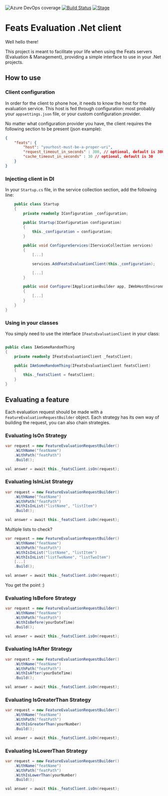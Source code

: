 ![Azure DevOps coverage](https://img.shields.io/azure-devops/coverage/dotnet-feats/feats.client/2)
[![Build Status](https://dev.azure.com/dotnet-feats/feats.client/_apis/build/status/dotnet-feats.feats.client?branchName=refs%2Fpull%2F2%2Fmerge)](https://dev.azure.com/dotnet-feats/feats.client/_build/latest?definitionId=2&branchName=refs%2Fpull%2F2%2Fmerge)
[![Stage](https://img.shields.io/badge/Stage-alpha-blue)]()

# Feats Evaluation .Net client

Well hello there!

This project is meant to facilitate your life when using the Feats servers (Evaluation & Management), 
providing a simple interface to use in your .Net projects.

## How to use

### Client configuration

In order for the client to phone hoe, it needs to know the host for the evaluation service. 
This host is fed through configuration: most probably your `appsettings.json` file, or your custom configuration provider.

No matter what configuration provider you have, the client requires the following section to be present (json example):
```json
{
    "feats": {
        "host": "yourhost-must-be-a-proper-uri",
        "request_timeout_in_seconds" : 300, // optional, default is 300
        "cache_timeout_in_seconds" : 30 // optional, default is 30
    }
}
```

### Injecting client in DI

In your `Startup.cs` file, in the service collection section, add the following line:

```c#   
    public class Startup
    {
        private readonly IConfiguration _configuration;

        public Startup(IConfiguration configuration)
        {
            this._configuration = configuration;
        }

        public void ConfigureServices(IServiceCollection services)
        {
            [...]

            services.AddFeatsEvaluationClient(this._configuration);

            [...]
        }

        public void Configure(IApplicationBuilder app, IWebHostEnvironment env)
        {
            [...]
        }
    }
}

```

### Using in your classes

You simply need to use the interface `IFeatsEvaluationClient` in your class:

```c#

public class IAmSomeRandomThing
{
    private readonly IFeatsEvaluationClient _featsClient;

    public IAmSomeRandomThing(IFeatsEvaluationClient featsClient)
    {
        this._featsClient = featsClient;
    }
}
```

## Evaluating a feature

Each evaluation request should be made with a `FeatureEvaluationRequestBuilder` object.
Each strategy has its own way of building the request, you can also chain strategies.

### Evaluating IsOn Strategy

```c#
var request = new FeatureEvaluationRequestBuilder()
    .WithName("featName")
    .WithPath("featPath")
    .Build();

val answer = await this._featsClient.isOn(request);
```

### Evaluating IsInList Strategy

```c#
var request = new FeatureEvaluationRequestBuilder()
    .WithName("featName")
    .WithPath("featPath")
    .WithIsInList("listName", "listItem")
    .Build();

val answer = await this._featsClient.isOn(request);
```

Multiple lists to check?

```c#
var request = new FeatureEvaluationRequestBuilder()
    .WithName("featName")
    .WithPath("featPath")
    .WithIsInList("listName", "listItem")
    .WithIsInList("listTwoName", "listTwoItem")
    [...]
    .Build();

val answer = await this._featsClient.isOn(request);
```

You get the point :)

### Evaluating IsBefore Strategy

```c#
var request = new FeatureEvaluationRequestBuilder()
    .WithName("featName")
    .WithPath("featPath")
    .WithIsBefore(yourDateTime)
    .Build();

val answer = await this._featsClient.isOn(request);
```

### Evaluating IsAfter Strategy

```c#
var request = new FeatureEvaluationRequestBuilder()
    .WithName("featName")
    .WithPath("featPath")
    .WithIsAfter(yourDateTime)
    .Build();

val answer = await this._featsClient.isOn(request);
```

### Evaluating IsGreaterThan Strategy

```c#
var request = new FeatureEvaluationRequestBuilder()
    .WithName("featName")
    .WithPath("featPath")
    .WithIsGreaterThan(yourNumber)
    .Build();

val answer = await this._featsClient.isOn(request);
```

### Evaluating IsLowerThan Strategy

```c#
var request = new FeatureEvaluationRequestBuilder()
    .WithName("featName")
    .WithPath("featPath")
    .WithIsLowerThan(yourNumber)
    .Build();

val answer = await this._featsClient.isOn(request);
```
